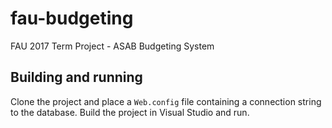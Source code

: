 # fau-budgeting
FAU 2017 Term Project - ASAB Budgeting System 

## Building and running

Clone the project and place a `Web.config` file containing a connection string to the database. Build the project in Visual Studio and run.
